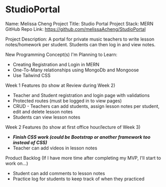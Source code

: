 # StudioPortal

Name: Melissa Cheng
Project Title: Studio Portal
Project Stack: MERN
GitHub Repo Link: https://github.com/melissaAcheng/StudioPortal


Project Description: A portal for private music teachers to write lesson notes/homework per student. Students can then log in and view notes.

New Programming Concept(s) I'm Planning to Learn: 
- Creating Registration and Login in MERN
- One-To-Many relationships using MongoDb and Mongoose
- Use Tailwind CSS

Week 1 Features (to show at Review during Week 2)
- Teacher and Student registration and login page with validations
- Protected routes (must be logged in to view pages)
- CRUD - Teachers can add students, assign lesson notes per student, edit and delete lesson notes
- Students can view lesson notes

Week 2 Features (to show at first office hour/lecture of Week 3)
- ***Finish CSS work (could be Bootstrap or another framework too instead of CSS)***
- Teacher can add videos in lesson notes

Product Backlog (If I have more time after completing my MVP, I'll start to work on...)
- Student can add comments to lesson notes
- Practice log for students to keep track of when they practiced


